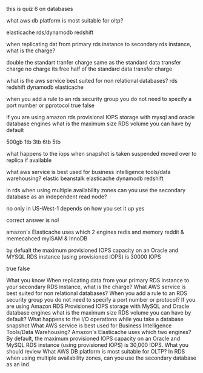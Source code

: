 this is quiz 6 on databases

what aws db platform is most suitable for oltp?

elasticache
rds/dynamodb
redshift

when replicating dat from primary rds instance to secondary rds instance, what is the charge?

double the standart tranfer charge 
same as the standard data transfer charge
no charge its free
half of the standard data transfer charge

what is the aws service best suited for non relational databases?
rds
redshift
dynamodb
elasticache

when you add a rule to an rds security group you do not need to specify a port number or pprotocol
true false

if you are using amazon rds provisional IOPS storage with mysql and oracle database engines what is the maximum size RDS volume you can have by default

500gb
1tb
3tb
6tb
5tb

what happens to the iops when snapshot is taken
suspended
moved over to replica if available

what aws service is best used for business intelligence tools/data warehousing?
elastic beanstalk
elasticache
dynamodb
redshift

in rds when using multiple availability zones can you use the secondary database as an independent read node?

no
only in US-West-1
depends on how you set it up
yes

correct answer is  no!

amazon's Elasticache uses which 2 engines
redis and memory
reddit & memecahced
myISAM & InnoDB

by defualt the maximum provisioned IOPS capacity on an Oracle and MYSQL RDS instance (using provisioned IOPS) is 30000 IOPS

true 
false

 What you know 
When replicating data from your primary RDS instance to your secondary RDS instance, what is the charge?
What AWS service is best suited for non relational databases?
When you add a rule to an RDS security group you do not need to specify a port number or protocol?
If you are using Amazon RDS Provisioned IOPS storage with MySQL and Oracle database engines what is the maximum size RDS volume you can have by default?
What happens to the I/O operations while you take a database snapshot
What AWS service is best used for Business Intelligence Tools/Data Warehousing?
Amazon's Elasticache uses which two engines?
By default, the maximum provisioned IOPS capacity on an Oracle and MySQL RDS instance (using provisioned IOPS) is 30,000 IOPS.
 What you should review
What AWS DB platform is most suitable for OLTP?
In RDS when using multiple availability zones, can you use the secondary database as an ind

